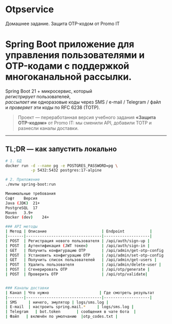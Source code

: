 ﻿# Otpservice

Домашнее задание. Защита OTP-кодом от Promo IT

# Spring Boot приложение для управления пользователями и OTP-кодами с поддержкой многоканальной рассылки.

Spring Boot 21 + микросервис, который  
*регистрирует* пользователей,  
*рассылает* им одноразовые коды через SMS / e-mail / Telegram / файл  
и *проверяет* эти коды по RFC 6238 (TOTP).

> Проект — переработанная версия учебного задания **«Защита OTP-кодом»** от Promo IT: мы сменили API, добавили TOTP и разнесли каналы доставки.

---

## TL;DR — как запустить локально

```bash
# 1. БД
docker run -d --name pg -e POSTGRES_PASSWORD=pg \
           -p 5432:5432 postgres:17-alpine

# 2. Приложение
./mvnw spring-boot:run

Минимальные требования
Софт	Версия
Java (JDK)	21+
PostgreSQL	17
Maven	3.9+
Docker (dev)	24+

### API методы
| Метод | Описание                        | Endpoint           |
|-------|---------------------------------|--------------------|
| POST  | Регистрация нового пользователя | /api/auth/sign-up |
| POST  | Аутентификация (JWT токен)      | /api/auth/sign-in |
| GET   | Получить конфигурацию OTP       | /api/admin/get-otp-config |
| POST  | Установить конфигурацию OTP     | /api/admin/set-otp-config |
| GET   | Получить список пользователей   | /api/admin/get-users |
| POST  | Удалить пользователя            | /api/admin/delete-user |
| POST  | Сгенерировать OTP               | /api/otp/generate |
| POST  | Проверить OTP                   | /api/otp/validate|


### Каналы доставки
| Канал | Что нужно                      | Где смотреть результат         |
|-------|---------------------------------|--------------------|
| SMS	  | ничего, эмулятор | logs/sms.log |
| E-mail  | настроить spring.mail.*     | logs/sms.log |
| Telegram   | bot.token       | сообщения в чате бота  |
| Файл   | включён по умолчанию  |otp_codes.txt |

